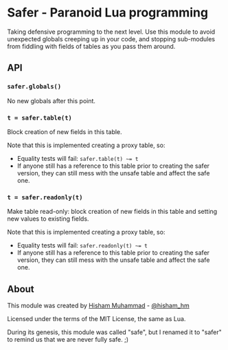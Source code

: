 
# Safer - Paranoid Lua programming

Taking defensive programming to the next level. Use this module
to avoid unexpected globals creeping up in your code, and stopping
sub-modules from fiddling with fields of tables as you pass them
around.

## API

### `safer.globals()`

No new globals after this point.

### `t = safer.table(t)`

Block creation of new fields in this table.

Note that this is implemented creating a proxy table, so:

* Equality tests will fail: `safer.table(t) ~= t`
* If anyone still has a reference to this table prior
  to creating the safer version, they can still mess
  with the unsafe table and affect the safe one.

### `t = safer.readonly(t)`

Make table read-only: block creation of new fields in this table
and setting new values to existing fields.

Note that this is implemented creating a proxy table, so:

* Equality tests will fail: `safer.readonly(t) ~= t`
* If anyone still has a reference to this table prior
  to creating the safer version, they can still mess
  with the unsafe table and affect the safe one.

About
-----

This module was created by [Hisham Muhammad](http://hisham.hm/) - [@hisham_hm](http://twitter.com/hisham_hm)

Licensed under the terms of the MIT License, the same as Lua.

During its genesis, this module was called "safe", but I renamed it
to "safer" to remind us that we are never fully safe. ;)

